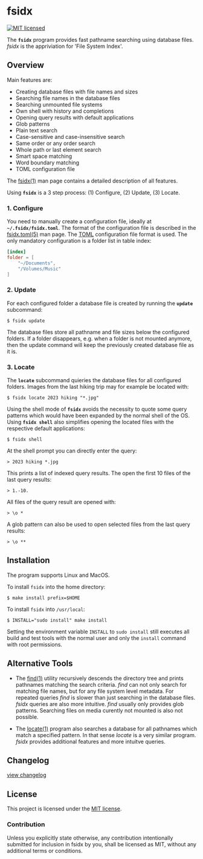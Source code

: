 # fsidx

[![MIT licensed][mit-badge]][mit-url]

[mit-badge]: https://img.shields.io/badge/license-MIT-blue.svg
[mit-url]: https://github.com/tokio-rs/tokio/blob/master/LICENSE

The **`fsidx`** program provides fast pathname searching using database files. *fsidx* is the appriviation for 'File System Index'.

## Overview

Main features are:

- Creating database files with file names and sizes
- Searching file names in the database files
- Searching unmounted file systems
- Own shell with history and completions
- Opening query results with default applications
- Glob patterns
- Plain text search
- Case-sensitive and case-insensitive search
- Same order or any order search
- Whole path or last element search
- Smart space matching
- Word boundary matching
- TOML configuration file

The [fsidx(1)] man page contains a detailed description of all features.

[fsidx(1)]:https://github.com/jerbs/fsidx/blob/master/doc/fsidx.1.md

Using **`fsidx`** is a 3 step process: (1) Configure, (2) Update, (3) Locate.

### 1. Configure

You need to manually create a configuration file, ideally at **`~/.fsidx/fsidx.toml`**. The format of the configuration file is described in the [fsidx.toml(5)] man page. The [TOML] configuration file format is used. The only mandatory configuration is a folder list in table index:

```toml
[index]
folder = [
    "~/Documents",
    "/Volumes/Music"
]
```

[fsidx.toml(5)]:https://github.com/jerbs/fsidx/blob/master/doc/fsidx.toml.5.md
[TOML]:https://toml.io/

### 2. Update

For each configured folder a database file is created by running the **`update`** subcommand:

```shell
$ fsidx update
```

The database files store all pathname and file sizes below the configured folders. If a folder disappears, e.g. when a folder is not mounted anymore, then the update command will keep the previously created database file as it is. 

### 3. Locate

The **`locate`** subcommand quieries the database files for all configured folders. Images from the last hiking trip may for example be located with:

```shell
$ fsidx locate 2023 hiking "*.jpg"
```

Using the shell mode of **`fsidx`** avoids the necessity to quote some query patterns which would have been expanded by the normal shell of the OS. Using **`fsidx shell`** also simplifies opening the located files with the respective default applications:

```shell
$ fsidx shell
```

At the shell prompt you can directly enter the query:

```shell
> 2023 hiking *.jpg
```

This prints a list of indexed query results. The open the first 10 files of the last query results:

```shell
> 1.-10.
```

All files of the query result are opened with:

```shell
> \o *
```

A glob pattern can also be used to open selected files from the last query results:

```shell
> \o **
```

## Installation

The program supports Linux and MacOS. 

To install `fsidx` into the home directory:

```shell
$ make install prefix=$HOME
```

To install `fsidx` into `/usr/local`:

```shell
$ INSTALL="sudo install" make install
```

Setting the environment variable `INSTALL` to `sudo install` still executes all build and test tools with the normal user and only the `install` command with root permissions.

## Alternative Tools

- The [find(1)] utility recursively descends the directory tree and prints pathnames matching the search criteria. *find* can not only search for matching file names, but for any file system level metadata. For repeated queries *find* is slower than just searching in the database files. *fsidx* queries are also more intuitive. *find* usually only provides glob patterns. Searching files on media curently not mounted is also not possible.

- The [locate(1)] program also searches a database for all pathnames which match a specified pattern. In that sense *locate* is a very similar program. *fsidx* provides additional features and more intuitve queries.

[find(1)]:https://linux.die.net/man/1/find
[locate(1)]:https://linux.die.net/man/1/locate

## Changelog

[view changelog](https://github.com/jerbs/fsidx/blob/master/CHANGELOG.md)

## License

This project is licensed under the [MIT license].

[MIT license]: https://github.com/tokio-rs/tokio/blob/master/LICENSE

### Contribution

Unless you explicitly state otherwise, any contribution intentionally submitted for inclusion in fsidx by you, shall be licensed as MIT, without any additional terms or conditions.
